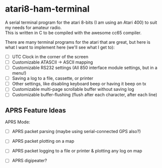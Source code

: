 # atari8-ham-terminal

A serial terminal program for the atari 8-bits (I am using an Atari 400) to suit my needs for amateur radio.  
This is written in C to be compiled with the awesome cc65 compiler.

There are many terminal programs for the atari that are great, but here is what I want to implement here (we'll see what I get to):

- [ ] UTC Clock in the corner of the screen
- [ ] Customizable ATASCII -> ASCII mapping
- [ ] Customizable RS232 settings (All 850 interface module settings, but in a menu!)
- [ ] Saving a log to a file, cassette, or printer
- [ ] Other settings, like disabling keyboard beep or having it beep on tx
- [ ] Customizable multi-page scrollable buffer without saving log
- [ ] Customizable buffer-flushing (flush after each character, after each line)

## APRS Feature Ideas

APRS Mode:

- [ ] APRS packet parsing (maybe using serial-connected GPS also?)
- [ ] APRS packet plotting on a map
- [ ] APRS packet logging to a file or printer & plotting any log on map

- [ ] APRS digipeater?
